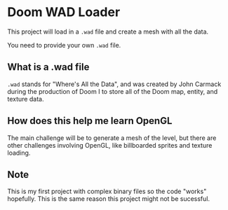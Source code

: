 # Doom WAD Loader
This project will load in a `.wad` file and create a mesh with all the data.

You need to provide your own `.wad` file.

## What is a .wad file
`.wad` stands for "Where's All the Data", and was created by John Carmack during the production of Doom I to store all of the Doom map, entity, and texture data. 

## How does this help me learn OpenGL
The main challenge will be to generate a mesh of the level, but there are other challenges involving OpenGL, like billboarded sprites and texture loading.

## Note
This is my first project with complex binary files so the code "works" hopefully. This is the same  reason this project might not be sucessful.